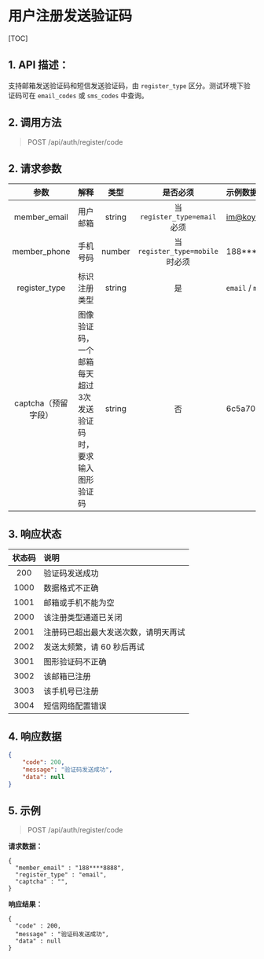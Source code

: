 # 用户注册发送验证码

[TOC]

## 1. API 描述：

支持邮箱发送验证码和短信发送验证码，由 `register_type` 区分。测试环境下验证码可在 `email_codes` 或 `sms_codes` 中查询。

## 2. 调用方法

> POST /api/auth/register/code

## 2. 请求参数

参数 | 解释 | 类型 | 是否必须 | 示例数据
:---:|:---|:---:|:---:|:---
member_email| 用户邮箱 | string | 当 `register_type=email` 必须 | im@koyeo.io
member_phone| 手机号码 | number | 当`register_type=mobile`时必须 | 188****8888
register_type | 标识注册类型 | string | 是 | `email` / `mobile`
captcha（预留字段） | 图像验证码，一个邮箱每天超过3次发送验证码时，要求输入图形验证码 | string | 否 | 6c5a70


## 3. 响应状态

状态码 | 说明
:---:|:---
200 | 验证码发送成功
1000 | 数据格式不正确
1001 | 邮箱或手机不能为空
2000 | 该注册类型通道已关闭
2001 | 注册码已超出最大发送次数，请明天再试
2002 | 发送太频繁，请 60 秒后再试
3001 | 图形验证码不正确
3002 | 该邮箱已注册
3003 | 该手机号已注册
3004 | 短信网络配置错误



## 4. 响应数据

```json
{
    "code": 200,
    "message": "验证码发送成功",
    "data": null
}
```

## 5. 示例

> POST /api/auth/register/code

**请求数据：**

```josn
{
  "member_email" : "188****8888",
  "register_type" : "email",
  "captcha" : "",
}
```

**响应结果：**

```josn
{
  "code" : 200,
  "message" : "验证码发送成功",
  "data" : null
}
```